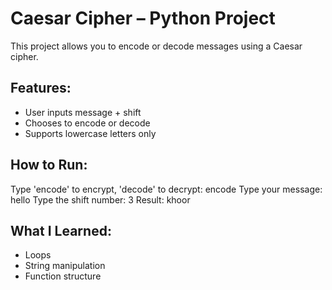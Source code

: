 # Caesar Cipher – Python Project

This project allows you to encode or decode messages using a Caesar cipher.

## Features:
- User inputs message + shift
- Chooses to encode or decode
- Supports lowercase letters only

## How to Run:
Type 'encode' to encrypt, 'decode' to decrypt: encode
Type your message: hello
Type the shift number: 3
Result: khoor

## What I Learned:
- Loops
- String manipulation
- Function structure
